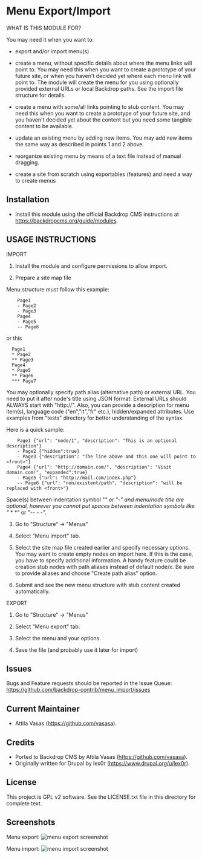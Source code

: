 Menu Export/Import
==================

WHAT IS THIS MODULE FOR?

You may need it when you want to:

- export and/or import menu(s)

- create a menu, without specific details about where the menu links
  will point to. You may need this when you want to create a prototype of your future site,
  or when you haven't decided yet where each menu link will point to. The module will
  create the menu for you using optionally provided external URLs or local Backdrop paths.
  See the import file structure for details.

- create a menu with some/all links pointing to stub content.
  You may need this when you want to create a prototype of your future site,
  and you haven't decided yet about the content but you need some tangible content
  to be available.

- update an existing menu by adding new items. You may add new items the same way as described
  in points 1 and 2 above.

- reorganize existing menu by means of a text file instead of manual dragging.

- create a site from scratch using exportables (features) and need a way to create menus

Installation
------------

- Install this module using the official Backdrop CMS instructions at
  https://backdropcms.org/guide/modules.
	
	
USAGE INSTRUCTIONS
------------------

IMPORT

1. Install the module and configure permissions to allow import.

2. Prepare a site map file

  Menu structure must follow this example:
```
    Page1
    - Page2
    - Page3
    Page4
    - Page5
    -- Page6
```

  or this
```
  Page1
  * Page2
  ** Page3
  Page4
  * Page5
  ** Page6
  *** Page7
```

  You may optionally specify path alias (alternative path)
  or external URL. You need to put it after node's title using JSON format:
  External URLs should ALWAYS start with "http://". Also, you can provide
  a description for menu item(s), language code ("en","it","fr" etc.), hidden/expanded attributes.
  Use examples from "tests" directory for better understanding of the syntax.

  Here is a quick sample:
```
    Page1 {"url": "node/1", "description": "This is an optional description"}
    - Page2 {"hidden":true}
    - Page3 {"description": "The line above and this one will point to <front>"}
    Page4 {"url": "http://domain.com/", "description": "Visit domain.com!", "expanded":true}
    - Page5 {"url": "http://mail.com/index.php"}
    -- Page6 {"url": "non/existent/path", "description": "will be replaced with <front>"}
```
  Space(s) between indentation symbol "*" or "-" and menu/node title are optional,
  however you cannot put spaces between indentation symbols like "* * *" or "-- - -".

3. Go to "Structure" -> "Menus"

4. Select "Menu import" tab.

5. Select the site map file created earlier and specify necessary options.
   You may want to create empty nodes on import here. If this is the case,
   you have to specify additional information. A handy feature could be creation
   stub nodes with path aliases instead of default node/x. Be sure to provide
  aliases and choose "Create path alias" option.

6. Submit and see the new menu structure with stub content created automatically.

EXPORT

1. Go to "Structure" -> "Menus"

2. Select "Menu export" tab.

3. Select the menu and your options.

4. Save the file (and probably use it later for import)


Issues
------

Bugs and Feature requests should be reported in the Issue Queue:
https://github.com/backdrop-contrib/menu_import/issues


Current Maintainer
------------------

- Attila Vasas (https://github.com/vasasa).


Credits
-------

- Ported to Backdrop CMS by Attila Vasas (https://github.com/vasasa).
- Originally written for Drupal by lex0r (https://www.drupal.org/u/lex0r).


License
-------

This project is GPL v2 software. See the LICENSE.txt file in this directory for
complete text.


Screenshots
-----------

Menu export:
![menu export screenshot](https://github.com/backdrop-contrib/menu_import/blob/1.x-1.x/images/screenshot_export.png)

Menu import:
![menu import screenshot](https://github.com/backdrop-contrib/menu_import/blob/1.x-1.x/images/screenshot_import.png)
